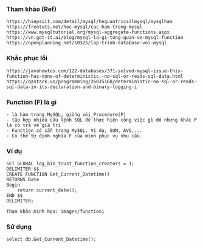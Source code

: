 ### Tham khảo (Ref)
    https://hiepsiit.com/detail/mysql/hequantricsdlmysql/mysqlham
    https://freetuts.net/hoc-mysql/cac-ham-trong-mysql
    https://www.mysqltutorial.org/mysql-aggregate-functions.aspx
    https://vn.got-it.ai/blog/mysql-la-gi-tong-quan-ve-mysql-function
    https://openplanning.net/10325/lap-trinh-database-voi-mysql
    
### Khắc phục lỗi
    https://javahowtos.com/122-databases/371-solved-mysql-issue-this-function-has-none-of-deterministic,-no-sql-or-reads-sql-data.html
    https://qastack.vn/programming/26015160/deterministic-no-sql-or-reads-sql-data-in-its-declaration-and-binary-logging-i

### Function (F) là gì
    - là hàm trong MySQL, giống với Procedure(P) 
    - tập hợp nhiều câu lệnh SQL để thực hiện công việc gì đó nhưng khác P là có trả về giá trị
    - Function có sẵn trong MySQL. Ví dụ, SUM, AVG,...
    - Có thể tự định nghĩa F của mình phục vụ nhu cầu.


### Ví dụ
    SET GLOBAL log_bin_trust_function_creators = 1;
    DELIMITER $$
    CREATE FUNCTION Get_Current_Datetime()
    RETURNS Date
    Begin
        return current_date();
    END $$
    DELIMITER;

    Tham khảo minh họa: images/function1

### Sử dụng
    select db.Get_Current_Datetime();
